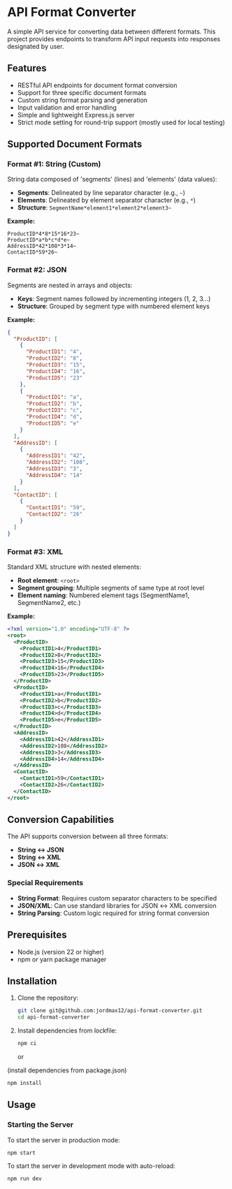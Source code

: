 # API Format Converter

A simple API service for converting data between different formats. This project provides endpoints to transform API input requests into responses designated by user.

## Features

- RESTful API endpoints for document format conversion
- Support for three specific document formats
- Custom string format parsing and generation
- Input validation and error handling
- Simple and lightweight Express.js server
- Strict mode setting for round-trip support (mostly used for local testing)

## Supported Document Formats

### Format #1: String (Custom)
String data composed of 'segments' (lines) and 'elements' (data values):
- **Segments**: Delineated by line separator character (e.g., `~`)
- **Elements**: Delineated by element separator character (e.g., `*`)
- **Structure**: `SegmentName*element1*element2*element3~`

**Example:**
```
ProductID*4*8*15*16*23~
ProductID*a*b*c*d*e~
AddressID*42*108*3*14~
ContactID*59*26~
```

### Format #2: JSON
Segments are nested in arrays and objects:
- **Keys**: Segment names followed by incrementing integers (1, 2, 3...)
- **Structure**: Grouped by segment type with numbered element keys

**Example:**
```json
{
  "ProductID": [
    {
      "ProductID1": "4",
      "ProductID2": "8",
      "ProductID3": "15",
      "ProductID4": "16",
      "ProductID5": "23"
    },
    {
      "ProductID1": "a",
      "ProductID2": "b",
      "ProductID3": "c",
      "ProductID4": "d",
      "ProductID5": "e"
    }
  ],
  "AddressID": [
    {
      "AddressID1": "42",
      "AddressID2": "108",
      "AddressID3": "3",
      "AddressID4": "14"
    }
  ],
  "ContactID": [
    {
      "ContactID1": "59",
      "ContactID2": "26"
    }
  ]
}
```

### Format #3: XML
Standard XML structure with nested elements:
- **Root element**: `<root>`
- **Segment grouping**: Multiple segments of same type at root level
- **Element naming**: Numbered element tags (SegmentName1, SegmentName2, etc.)

**Example:**
```xml
<?xml version="1.0" encoding="UTF-8" ?>
<root>
  <ProductID>
    <ProductID1>4</ProductID1>
    <ProductID2>8</ProductID2>
    <ProductID3>15</ProductID3>
    <ProductID4>16</ProductID4>
    <ProductID5>23</ProductID5>
  </ProductID>
  <ProductID>
    <ProductID1>a</ProductID1>
    <ProductID2>b</ProductID2>
    <ProductID3>c</ProductID3>
    <ProductID4>d</ProductID4>
    <ProductID5>e</ProductID5>
  </ProductID>
  <AddressID>
    <AddressID1>42</AddressID1>
    <AddressID2>108</AddressID2>
    <AddressID3>3</AddressID3>
    <AddressID4>14</AddressID4>
  </AddressID>
  <ContactID>
    <ContactID1>59</ContactID1>
    <ContactID2>26</ContactID2>
  </ContactID>
</root>
```

## Conversion Capabilities

The API supports conversion between all three formats:
- **String ↔ JSON**
- **String ↔ XML** 
- **JSON ↔ XML**

### Special Requirements
- **String Format**: Requires custom separator characters to be specified
- **JSON/XML**: Can use standard libraries for JSON ↔ XML conversion
- **String Parsing**: Custom logic required for string format conversion

## Prerequisites

- Node.js (version 22 or higher)
- npm or yarn package manager

## Installation

1. Clone the repository:
   ```bash
   git clone git@github.com:jordmax12/api-format-converter.git
   cd api-format-converter
   ```

2. Install dependencies from lockfile:
   ```bash
   npm ci
   ```

   or

  (install dependencies from package.json)
   ```bash
   npm install
   ```


## Usage

### Starting the Server

To start the server in production mode:
```bash
npm start
```

To start the server in development mode with auto-reload:
```bash
npm run dev
```
